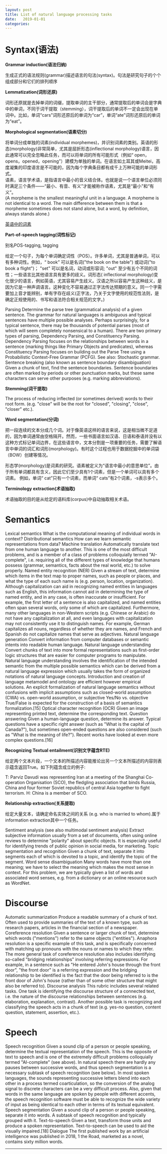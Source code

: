 ```yaml
---
layout: post
title: List of natural language processing tasks
date:   2019-01-01
categories: 
---  
```


# Syntax(语法)  

**Grammar induction(语法归纳)**  

生成正式的语法规则(grammar)描述语言的句法(syntax)。句法是研究句子的个个组成部分和它们的排列顺序   

**Lemmatization(词形还原)**  

词形还原就是去掉单词的词缀，提取单词的主干部分，通常提取后的单词会是字典中的单词，不同于词干提取（stemming），词干提取后的单词不一定会出现在单词中。比如，单词“cars”词形还原后的单词为“car”，单词“ate”词形还原后的单词为“eat”。

**Morphological segmentation(语素切分)**  

将单词分成单独的词素(individual morphemes)，并识别词素的类别。英语的形态(morphology)非常简单，尤其是屈折形态(inflectional morphology)语言，因此通常可以完全忽略此任务，而可以将单词的所有可能形式（例如“ open，opens，opened，opening”）建模为单独的单词。在语言如土耳其或Meitei，高度凝集的印度语言是不可能的，因为每个字典条目都有成千上万种可能的单词形式。    
语素，语言学术语，是指语言中最小的音义结合体。也就是说一个语言单位必须同时满足三个条件——“最小、有音、有义”才能被称作语素，尤其是“最小”和“有义”。   
(A morpheme is the smallest meaningful unit in a language. A morpheme is not identical to a word. The main difference between them is that a morpheme sometimes does not stand alone, but a word, by definition, always stands alone.)   

[英语中的词素](https://wenku.baidu.com/view/8cb7f95477a20029bd64783e0912a21614797fec.html) 

**Part-of-speech tagging(词性标记)**  

别名POS-tagging, tagging  

给定一个句子，为每个单词确定词性（POS）。许多单词，尤其是普通单词，可以有多种词性。例如，“ book” 可以是名词("the book on the table") 或动词("to book a flight")； "set" 可以是名词，动词或形容词; "out" 至少有五个不同的词性；一些语言比其他语言具有更多的歧义。词形态( inflectional morphology)变化很少的语言，例如英语，尤其容易产生歧义。汉语之所以容易产生这种歧义，是因为它是一种声调语言。这种变化不容易通过正字法传达预期的意义。同一个字需要加上音才能辨别，单有字存在歧义(正字法，乃关于文字使用的规范性法则，是确定正规使用的、书写和语法符合相关规范的文字。)

Parsing
Determine the parse tree (grammatical analysis) of a given sentence. The grammar for natural languages is ambiguous and typical sentences have multiple possible analyses. Perhaps surprisingly, for a typical sentence, there may be thousands of potential parses (most of which will seem completely nonsensical to a human). There are two primary types of parsing, Dependency Parsing, and Constituency Parsing. Dependency Parsing focuses on the relationships between words in a sentence (marking things like Primary Objects and predicates), whereas Constituency Parsing focuses on building out the Parse Tree using a Probabilistic Context-Free Grammar (PCFG). See also: Stochastic grammar.
Sentence breaking (also known as sentence boundary disambiguation)
Given a chunk of text, find the sentence boundaries. Sentence boundaries are often marked by periods or other punctuation marks, but these same characters can serve other purposes (e.g. marking abbreviations).

**Stemming(词干提取)**   

The process of reducing inflected (or sometimes derived) words to their root form. (e.g. "close" will be the root for "closed", "closing", "close", "closer" etc.).

**Word segmentation(分词)**   

把一段连续的文本分成几个词。对于像英语这样的语言来说，这是相当微不足道的，因为单词通常由空格隔开。然而，一些书面语言如汉语、日语和泰语并没有以这种方式标记单词边界，在这些语言中，文本分割是一项重要的任务，需要了解语言中单词的词汇和词形(morphology)。有时这个过程也用于数据挖掘中的单词袋（BOW）创建等情况。  

形态学(morphology)是词素的研究。语素被定义为“语言中最小的意思单位”。由于所有单词都具有含义，因此它们至少具有1个词素，但是一个单词可以具有多个词素。 例如，单词“ cat”只有一个词素，而单词“ cats”有2个词素，-s表示多个。

**Terminology extraction(术语抽取)**   

术语抽取的目的是从给定的语料库(corpus)中自动抽取相关术语。

# Semantics
Lexical semantics
What is the computational meaning of individual words in context?
Distributional semantics
How can we learn semantic representations from data?
Machine translation
Automatically translate text from one human language to another. This is one of the most difficult problems, and is a member of a class of problems colloquially termed "AI-complete", i.e. requiring all of the different types of knowledge that humans possess (grammar, semantics, facts about the real world, etc.) to solve properly.
Named entity recognition (NER)
Given a stream of text, determine which items in the text map to proper names, such as people or places, and what the type of each such name is (e.g. person, location, organization). Although capitalization can aid in recognizing named entities in languages such as English, this information cannot aid in determining the type of named entity, and in any case, is often inaccurate or insufficient. For example, the first letter of a sentence is also capitalized, and named entities often span several words, only some of which are capitalized. Furthermore, many other languages in non-Western scripts (e.g. Chinese or Arabic) do not have any capitalization at all, and even languages with capitalization may not consistently use it to distinguish names. For example, German capitalizes all nouns, regardless of whether they are names, and French and Spanish do not capitalize names that serve as adjectives.
Natural language generation
Convert information from computer databases or semantic intents into readable human language.
Natural language understanding
Convert chunks of text into more formal representations such as first-order logic structures that are easier for computer programs to manipulate. Natural language understanding involves the identification of the intended semantic from the multiple possible semantics which can be derived from a natural language expression which usually takes the form of organized notations of natural language concepts. Introduction and creation of language metamodel and ontology are efficient however empirical solutions. An explicit formalization of natural language semantics without confusions with implicit assumptions such as closed-world assumption (CWA) vs. open-world assumption, or subjective Yes/No vs. objective True/False is expected for the construction of a basis of semantics formalization.[15]
Optical character recognition (OCR)
Given an image representing printed text, determine the corresponding text.
Question answering
Given a human-language question, determine its answer. Typical questions have a specific right answer (such as "What is the capital of Canada?"), but sometimes open-ended questions are also considered (such as "What is the meaning of life?"). Recent works have looked at even more complex questions.[16]


**Recognizing Textual entailment(识别文字蕴含RTE)**    

给定两个文本片段，一个文本的所描述内容能推论出另一个文本所描述的内容则表示蕴含返回True。如下列蕴含成立的例子:    

T: Parviz Davudi was representing Iran at a meeting of the Shanghai Co-operation Organisation (SCO), the fledgling association that binds Russia, China and four former Soviet republics of central Asia together to fight terrorism.
H: China is a member of SCO.

**Relationship extraction(关系提取)**

给定大量文本，请确定命名实体之间的关系 (e.g. who is married to whom).属于information extraction其中一个任务。  


Sentiment analysis (see also multimodal sentiment analysis)
Extract subjective information usually from a set of documents, often using online reviews to determine "polarity" about specific objects. It is especially useful for identifying trends of public opinion in social media, for marketing.
Topic segmentation and recognition
Given a chunk of text, separate it into segments each of which is devoted to a topic, and identify the topic of the segment.
Word sense disambiguation
Many words have more than one meaning; we have to select the meaning which makes the most sense in context. For this problem, we are typically given a list of words and associated word senses, e.g. from a dictionary or an online resource such as WordNet.
# Discourse
Automatic summarization
Produce a readable summary of a chunk of text. Often used to provide summaries of the text of a known type, such as research papers, articles in the financial section of a newspaper.
Coreference resolution
Given a sentence or larger chunk of text, determine which words ("mentions") refer to the same objects ("entities"). Anaphora resolution is a specific example of this task, and is specifically concerned with matching up pronouns with the nouns or names to which they refer. The more general task of coreference resolution also includes identifying so-called "bridging relationships" involving referring expressions. For example, in a sentence such as "He entered John's house through the front door", "the front door" is a referring expression and the bridging relationship to be identified is the fact that the door being referred to is the front door of John's house (rather than of some other structure that might also be referred to).
Discourse analysis
This rubric includes several related tasks. One task is identifying the discourse structure of a connected text, i.e. the nature of the discourse relationships between sentences (e.g. elaboration, explanation, contrast). Another possible task is recognizing and classifying the speech acts in a chunk of text (e.g. yes-no question, content question, statement, assertion, etc.).
# Speech
Speech recognition
Given a sound clip of a person or people speaking, determine the textual representation of the speech. This is the opposite of text to speech and is one of the extremely difficult problems colloquially termed "AI-complete" (see above). In natural speech there are hardly any pauses between successive words, and thus speech segmentation is a necessary subtask of speech recognition (see below). In most spoken languages, the sounds representing successive letters blend into each other in a process termed coarticulation, so the conversion of the analog signal to discrete characters can be a very difficult process. Also, given that words in the same language are spoken by people with different accents, the speech recognition software must be able to recognize the wide variety of input as being identical to each other in terms of its textual equivalent.
Speech segmentation
Given a sound clip of a person or people speaking, separate it into words. A subtask of speech recognition and typically grouped with it.
Text-to-speech
Given a text, transform those units and produce a spoken representation. Text-to-speech can be used to aid the visually impaired.[18]
Dialogue
The first published work by an artificial intelligence was published in 2018, 1 the Road, marketed as a novel, contains sixty million words.


-------------------------------------------------


